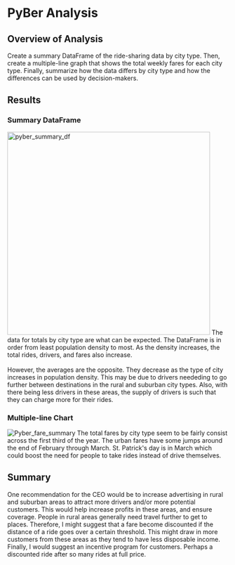 # PyBer Analysis
## Overview of Analysis
Create a summary DataFrame of the ride-sharing data by city type. Then, create a multiple-line graph that shows the total weekly fares for each city type.  Finally, summarize how the data differs by city type and how the differences can be used by decision-makers.
## Results
### Summary DataFrame
<img width="462" alt="pyber_summary_df" src="https://user-images.githubusercontent.com/59906657/152372571-34ef9a36-fa00-4356-a033-27be4eea1e26.png">  
The data for totals by city type are what can be expected.  The DataFrame is in order from least population density to most.  As the density increases, the total rides, drivers, and fares also increase.
<br><br>
However, the averages are the opposite.  They decrease as the type of city increases in population density.  This may be due to drivers neededing to go further between destinations in the rural and suburban city types.  Also, with there being less drivers in these areas, the supply of drivers is such that they can charge more for their rides.

### Multiple-line Chart
![Pyber_fare_summary](https://user-images.githubusercontent.com/59906657/152377807-d907e42d-c3e2-4a38-89ab-61615f3d34f0.png)
The total fares by city type seem to be fairly consist across the first third of the year.  The urban fares have some jumps around the end of February through March.  St. Patrick's day is in March which could boost the need for people to take rides instead of drive themselves.

## Summary
One recommendation for the CEO would be to increase advertising in rural and suburban areas to attract more drivers and/or more potential customers. This would help increase profits in these areas, and ensure coverage. People in rural areas generally need travel further to get to places.  Therefore, I might suggest that a fare become discounted if the distance of a ride goes over a certain threshold. This might draw in more customers from these areas as they tend to have less disposable income.  Finally, I would suggest an incentive program for customers.  Perhaps a discounted ride after so many rides at full price.
